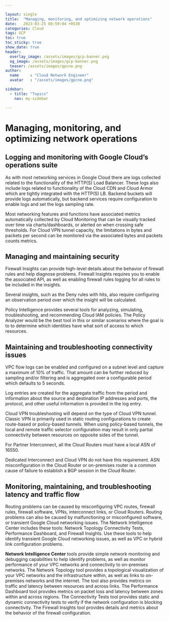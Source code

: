 ```yaml
---

layout: single
title:  "Managing, monitoring, and optimizing network operations"
date:   2023-03-25 08:59:04 +0530
categories: Cloud
tags: GCP
toc: true
toc_sticky: true
show_date: true
header:
  overlay_image: /assets/images/gcp-banner.png
  og_image: /assets/images/gcp-banner.png
  teaser: /assets/images/gpcne.png
author:
  name     : "Cloud Network Engineer"
  avatar   : "/assets/images/gpcne.png"

sidebar:
  - title: "Topics"
    nav: my-sidebar

---
```


# Managing, monitoring, and optimizing network operations

## Logging and monitoring with Google Cloud’s operations suite

As with most networking services in Google Cloud there are logs collected related to the functionality of the HTTP(S) Load Balancer. These logs also include logs related to functionality of the Cloud CDN and Cloud Armor which are tightly integrated with the HTTP(S) LB. Backend buckets will provide logs automatically, but backend services require configuration to enable logs and set the logs sampling rate.

Most networking features and functions have associated metrics automatically collected by Cloud Monitoring that can be visually tracked over time via charts/dashboards, or alerted on when crossing safe thresholds. For Cloud VPN tunnel capacity, the limitations in bytes and packets per second can be monitored via the associated bytes and packets counts metrics.

## Managing and maintaining security

Firewall Insights can provide high-level details about the behavior of firewall rules and help diagnose problems. Firewall Insights requires you to enable the associated API, as well as enabling firewall rules logging for all rules to be included in the insights.

Several insights, such as the Deny rules with hits, also require configuring an observation period over which the insight will be calculated.



Policy Intelligence provides several tools for analyzing, simulating, troubleshooting, and recommending Cloud IAM policies. The Policy Analyzer would be the best tool in this or similar scenarios where the goal is to to determine which identities have what sort of access to which resources.

## Maintaining and troubleshooting connectivity issues

VPC flow logs can be enabled and configured on a subnet level and capture a maximum of 10% of traffic. That amount can be further reduced by sampling and/or filtering and is aggregated over a configurable period which defaults to 5 seconds.

Log entries are created for the aggregate traffic from the period and information about the source and destination IP addresses and ports, the protocol, and other useful information is provided in the log entry.

Cloud VPN troubleshooting will depend on the type of Cloud VPN tunnel. Classic VPN is primarily used in static routing configurations to create route-based or policy-based tunnels. When using policy-based tunnels, the local and remote traffic selector configuration may result in only partial connectivity between resources on opposite sides of the tunnel.



For Partner Interconnect, all the Cloud Routers must have a local ASN of 16550.

Dedicated Interconnect and Cloud VPN do not have this requirement. ASN misconfiguration in the Cloud Router or on-premises router is a common cause of failure to establish a BGP session in the Cloud Router.

## Monitoring, maintaining, and troubleshooting latency and traffic flow

Routing problems can be caused by misconfiguring VPC routes, firewall rules, firewall software, VPNs, interconnect links, or Cloud Routers. Routing problems can also be caused by malfunctioning or misconfigured software, or transient Google Cloud networking issues. The Network Intelligence Center includes these tools: Network Topology Connectivity Tests, Performance Dashboard, and Firewall Insights. Use these tools to help identify transient Google Cloud networking issues, as well as VPC or hybrid link configuration problems.

**Network Intelligence Center** tools provide simple network monitoring and debugging capabilities to help identify problems, as well as monitor performance of your VPC networks and connectivity to on-premises networks. The Network Topology tool provides a topological visualization of your VPC networks and the infrastructure within, as well as links to on-premises networks and the internet. The tool also provides metrics on traffic and latency between resources and across links. The Performance Dashboard tool provides metrics on packet loss and latency between zones within and across regions. The Connectivity Tests tool provides static and dynamic connectivity tests to verify if the network configuration is blocking connectivity. The Firewall Insights tool provides details and metrics about the behavior of the firewall configuration.
